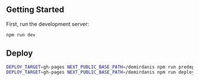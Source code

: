
## Getting Started

First, run the development server:

```bash
npm run dev
```

## Deploy

```bash
DEPLOY_TARGET=gh-pages NEXT_PUBLIC_BASE_PATH=/demirdanis npm run predeploy
DEPLOY_TARGET=gh-pages NEXT_PUBLIC_BASE_PATH=/demirdanis npm run deploy
```
